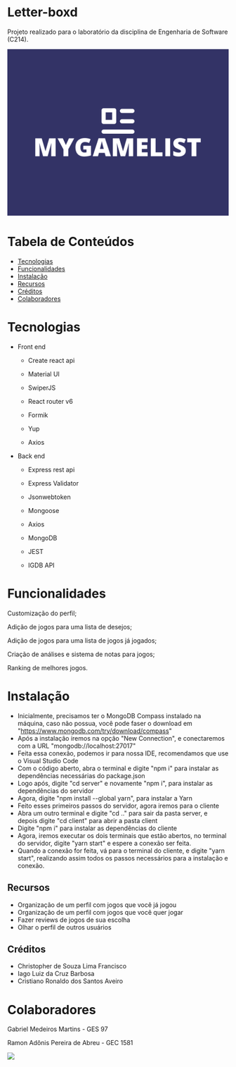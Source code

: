 # Letter-boxd
Projeto realizado para o laboratório da disciplina de Engenharia de Software (C214).

![Imagem do Projeto](mygamelist-logo.png)

# Tabela de Conteúdos

- [Tecnologias](#tecnologias)
- [Funcionalidades](#funcionalidades)
- [Instalação](#instalação)
- [Recursos](#recursos)
- [Créditos](#créditos)
- [Colaboradores](#colaboradores)

# Tecnologias

- Front end
    - Create react api
  
    - Material UI
 
    - SwiperJS
      
    - React router v6
      
    - Formik
      
    - Yup
      
    - Axios

- Back end

    - Express rest api
      
    - Express Validator
      
    - Jsonwebtoken
      
    - Mongoose
      
    - Axios
      
    - MongoDB
      
    - JEST
      
    - IGDB API
  

# Funcionalidades

Customização do perfil;

Adição de jogos para uma lista de desejos;

Adição de jogos para uma lista de jogos já jogados;

Criação de análises e sistema de notas para jogos;

Ranking de melhores jogos.

# Instalação

- Inicialmente, precisamos ter o MongoDB Compass instalado na máquina, caso não possua, você pode faser o download em "https://www.mongodb.com/try/download/compass"
- Após a instalação iremos na opção "New Connection", e conectaremos com a URL "mongodb://localhost:27017"
- Feita essa conexão, podemos ir para nossa IDE, recomendamos que use o Visual Studio Code
- Com o código aberto, abra o terminal e digite "npm i" para instalar as dependências necessárias do package.json
- Logo após, digite "cd server" e novamente "npm i", para instalar as dependências do servidor
- Agora, digite "npm install --global yarn", para instalar a Yarn
- Feito esses primeiros passos do servidor, agora iremos para o cliente
- Abra um outro terminal e digite "cd .." para sair da pasta server, e depois digite "cd client" para abrir a pasta client
- Digite "npm i" para instalar as dependências do cliente
- Agora, iremos executar os dois terminais que estão abertos, no terminal do servidor, digite "yarn start" e espere a conexão ser feita.
- Quando a conexão for feita, vá para o terminal do cliente, e digite "yarn start", realizando assim todos os passos necessários para a instalação e conexão.

## Recursos

- Organização de um perfil com jogos que você já jogou
- Organização de um perfil com jogos que você quer jogar
- Fazer reviews de jogos de sua escolha
- Olhar o perfil de outros usuários


## Créditos

- Christopher de Souza Lima Francisco
- Iago Luiz da Cruz Barbosa
- Cristiano Ronaldo dos Santos Aveiro


# Colaboradores

Gabriel Medeiros Martins - GES 97

Ramon Adônis Pereira de Abreu - GEC 1581

<img src = "https://sportbuzz.uol.com.br/media/stories/5-vezes-que-cristiano-ronaldo-decidiu-na-champions/assets/1.jpeg">

